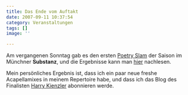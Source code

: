 ```yaml
---
title: Das Ende vom Auftakt
date: 2007-09-11 10:37:54
category: Veranstaltungen
tags: []
image: ''

---
```


Am vergangenen Sonntag gab es den ersten [Poetry Slam](http://www.planet-slam.de) der Saison im Münchner **Substanz**, und die Ergebnisse kann man [hier](http://www.poetry.claudio.de/2007/09/10/saisonauftakt-im-substanz/) nachlesen.  

  

Mein persönliches Ergebnis ist, dass ich ein paar neue freshe Acapellamixes in meinem Repertoire habe, und dass ich das Blog des Finalisten [Harry Kienzler](http://harrykienzler.wordpress.com/) abonnieren werde.
